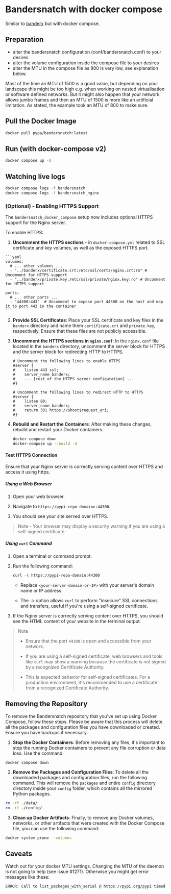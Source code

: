 # Bandersnatch with docker compose

Similar to [banderx](https://github.com/pypa/bandersnatch/tree/main/src/banderx) but with docker compose.

## Preparation

- alter the bandersnatch configuration (conf/bandersnatch.conf) to your desires
- alter the volume configuration inside the compose file to your desires
- alter the MTU in the compose file as 800 is very low, see explanation below.

Most of the time an MTU of 1500 is a good value, but depending on your landscape
this might be too high e.g. when working on nested virtualisation or software
defined networks. But it might also happen that your network allows jumbo frames
and then an MTU of 1500 is more like an artificial limitation. As stated, the
example took an MTU of 800 to make sure.

## Pull the Docker Image

```bash
docker pull pypa/bandersnatch:latest
```

## Run (with docker-compose v2)

```bash
docker compose up -d
```

## Watching live logs

```bash
docker compose logs -f bandersnatch
docker compose logs -f bandersnatch_nginx
```

### (Optional) - Enabling HTTPS Support

The `bandersnatch_docker_compose` setup now includes optional HTTPS support for the Nginx server.

To enable HTTPS:

  1. **Uncomment the HTTPS sections** - in `docker-compose.yml` related to SSL certificate and key volumes, as well as the exposed HTTPS port.

    ```yaml
    volumes:
      # ... other volumes ...
      - "../banderx/certificate.crt:/etc/ssl/certs/nginx.crt:ro" # Uncomment for HTTPS support
      - "../banderx/private.key:/etc/ssl/private/nginx.key:ro" # Uncomment for HTTPS support

    ports:
      # ... other ports ...
      - "44300:443"  # Uncomment to expose port 44300 on the host and map it to port 443 in the container
    ```

2. **Provide SSL Certificates**: Place your SSL certificate and key files in the `banderx` directory and name them `certificate.crt` and `private.key`, respectively. Ensure that these files are not publicly accessible.

3. **Uncomment the HTTPS sections in `nginx.conf`**: In the `nginx.conf` file located in the `banderx` directory, uncomment the server block for HTTPS and the server block for redirecting HTTP to HTTPS.

    ```nginx
    # Uncomment the following lines to enable HTTPS
    #server {
    #    listen 443 ssl;
    #    server_name banderx;
    #    ... [rest of the HTTPS server configuration] ...
    #}

    # Uncomment the following lines to redirect HTTP to HTTPS
    #server {
    #    listen 80;
    #    server_name banderx;
    #    return 301 https://$host$request_uri;
    #}
    ```

4. **Rebuild and Restart the Containers**: After making these changes, rebuild and restart your Docker containers.

    ```bash
    docker-compose down
    docker-compose up --build -d
    ```

#### Test HTTPS Connection
Ensure that your Nginx server is correctly serving content over HTTPS and access it using https.

##### Using a Web Browser

1. Open your web browser.

2. Navigate to `https://pypi-repo-domain>:44300`.

3. You should see your site served over HTTPS.

> Note - Your browser may display a security warning if you are using a self-signed certificate.

##### Using `curl` Command

1. Open a terminal or command prompt.

2. Run the following command:

   ```bash
   curl -k https://pypi-repo-domain:44300
   ```

   - Replace `<your-server-domain-or-IP>` with your server's domain name or IP address.

   - The `-k` option allows `curl` to perform "insecure" SSL connections and transfers, useful if you're using a self-signed certificate.

3. If the Nginx server is correctly serving content over HTTPS, you should see the HTML content of your website in the terminal output.

> Note
>
> - Ensure that the port `44300` is open and accessible from your network.
>
> - If you are using a self-signed certificate, web browsers and tools like `curl` may show a warning because the certificate is not signed by a recognized Certificate Authority.
>
> - This is expected behavior for self-signed certificates. For a production environment, it's recommended to use a certificate from a recognized Certificate Authority.

## Removing the Repository

To remove the Bandersnatch repository that you've set up using Docker Compose, follow these steps. Please be aware that this process will delete all the packages and configuration files you have downloaded or created. Ensure you have backups if necessary.

1. **Stop the Docker Containers**: Before removing any files, it's important to stop the running Docker containers to prevent any file corruption or data loss. Use the command:

```bash
docker compose down
```

2. **Remove the Packages and Configuration Files**: To delete all the downloaded packages and configuration files, run the following command. This will remove the `packages` and entire `config` directory directory inside your `config` folder, which contains all the mirrored Python packages.

```bash
rm -rf ./data/
rm -rf ./config/
```

3. **Clean up Docker Artifacts**: Finally, to remove any Docker volumes, networks, or other artifacts that were created with the Docker Compose file, you can use the following command:

```bash
docker system prune --volumes
```

## Caveats

Watch out for your docker MTU settings. Changing the MTU of the daemon is not going to help (see issue #1271).
Otherwise you might get error messages like these:

```bash
ERROR: Call to list_packages_with_serial @ https://pypi.org/pypi timed out: Connection timeout to host https://pypi.org/pypi (master.py:218)
```
